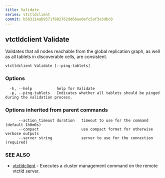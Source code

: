 ```yaml
---
title: Validate
series: vtctldclient
commit: b5b3114ab9371f882762dd66ae0efc5af3a3dbc0
---
```

## vtctldclient Validate

Validates that all nodes reachable from the global replication graph, as well as all tablets in discoverable cells, are consistent.

```
vtctldclient Validate [--ping-tablets]
```

### Options

```
  -h, --help           help for Validate
  -p, --ping-tablets   Indicates whether all tablets should be pinged during the validation process.
```

### Options inherited from parent commands

```
      --action_timeout duration   timeout to use for the command (default 1h0m0s)
      --compact                   use compact format for otherwise verbose outputs
      --server string             server to use for the connection (required)
```

### SEE ALSO

* [vtctldclient](../)	 - Executes a cluster management command on the remote vtctld server.

